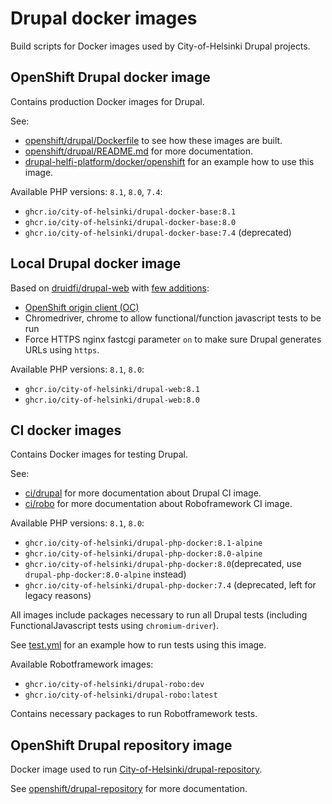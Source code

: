 # Drupal docker images

Build scripts for Docker images used by City-of-Helsinki Drupal projects.

## OpenShift Drupal docker image

Contains production Docker images for Drupal.

See:
- [openshift/drupal/Dockerfile](openshift/drupal/Dockerfile) to see how these images are built.
- [openshift/drupal/README.md](openshift/drupal/README.md) for more documentation.
- [drupal-helfi-platform/docker/openshift](https://github.com/City-of-Helsinki/drupal-helfi-platform/tree/main/docker/openshift) for an example how to use this image.

Available PHP versions: `8.1`, `8.0`, `7.4`:

- `ghcr.io/city-of-helsinki/drupal-docker-base:8.1`
- `ghcr.io/city-of-helsinki/drupal-docker-base:8.0`
- `ghcr.io/city-of-helsinki/drupal-docker-base:7.4` (deprecated)

## Local Drupal docker image

Based on [druidfi/drupal-web](https://github.com/druidfi/docker-images) with [few additions](https://github.com/City-of-Helsinki/drupal-docker-images/blob/main/local/drupal/Dockerfile):

- [OpenShift origin client (OC)](https://github.com/City-of-Helsinki/drupal-docker-images/tree/main/local/oc)
- Chromedriver, chrome to allow functional/function javascript tests to be run
- Force HTTPS nginx fastcgi parameter `on` to make sure Drupal generates URLs using `https`.

Available PHP versions: `8.1`, `8.0`:

- `ghcr.io/city-of-helsinki/drupal-web:8.1`
- `ghcr.io/city-of-helsinki/drupal-web:8.0`

## CI docker images

Contains Docker images for testing Drupal.

See:
- [ci/drupal](ci/drupal) for more documentation about Drupal CI image.
- [ci/robo](ci/robo) for more documentation about Roboframework CI image.

Available PHP versions: `8.1`, `8.0`:

- `ghcr.io/city-of-helsinki/drupal-php-docker:8.1-alpine`
- `ghcr.io/city-of-helsinki/drupal-php-docker:8.0-alpine`
- `ghcr.io/city-of-helsinki/drupal-php-docker:8.0`(deprecated, use `drupal-php-docker:8.0-alpine` instead)
- `ghcr.io/city-of-helsinki/drupal-php-docker:7.4` (deprecated, left for legacy reasons)

All images include packages necessary to run all Drupal tests (including FunctionalJavascript tests using `chromium-driver`).

See [test.yml](https://github.com/City-of-Helsinki/drupal-helfi-platform/blob/main/.github/workflows/test.yml.dist) for an example how to run tests using this image.

Available Robotframework images:

- `ghcr.io/city-of-helsinki/drupal-robo:dev`
- `ghcr.io/city-of-helsinki/drupal-robo:latest`

Contains necessary packages to run Robotframework tests.

## OpenShift Drupal repository image

Docker image used to run [City-of-Helsinki/drupal-repository](https://github.com/City-of-Helsinki/drupal-repository).

See [openshift/drupal-repository](openshift/drupal-repository) for more documentation.
